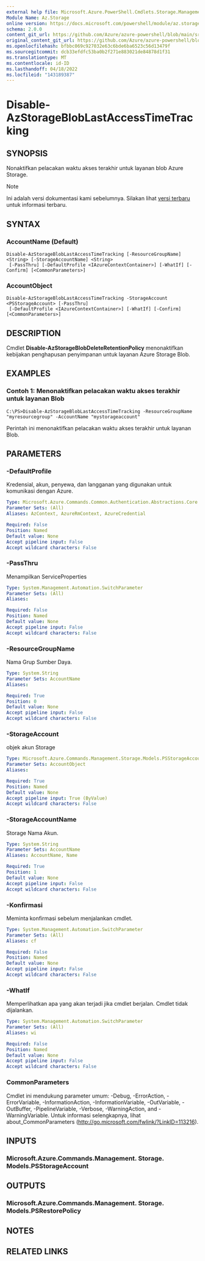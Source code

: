 ```yaml
---
external help file: Microsoft.Azure.PowerShell.Cmdlets.Storage.Management.dll-Help.xml
Module Name: Az.Storage
online version: https://docs.microsoft.com/powershell/module/az.storage/disable-azstoragebloblastaccesstimetracking
schema: 2.0.0
content_git_url: https://github.com/Azure/azure-powershell/blob/main/src/Storage/Storage.Management/help/Disable-AzStorageBlobLastAccessTimeTracking.md
original_content_git_url: https://github.com/Azure/azure-powershell/blob/main/src/Storage/Storage.Management/help/Disable-AzStorageBlobLastAccessTimeTracking.md
ms.openlocfilehash: bfbbc069c927032e63c6bde6ba6523c56d13479f
ms.sourcegitcommit: dcb33efdfc53ba0b2f271e883021de84878d1f31
ms.translationtype: MT
ms.contentlocale: id-ID
ms.lasthandoff: 04/18/2022
ms.locfileid: "143189387"
---
```

# Disable-AzStorageBlobLastAccessTimeTracking

## SYNOPSIS
Nonaktifkan pelacakan waktu akses terakhir untuk layanan blob Azure Storage.

> [!NOTE]
>Ini adalah versi dokumentasi kami sebelumnya. Silakan lihat [versi terbaru](/powershell/module/az.storage/disable-azstoragebloblastaccesstimetracking) untuk informasi terbaru.

## SYNTAX

### AccountName (Default)
```
Disable-AzStorageBlobLastAccessTimeTracking [-ResourceGroupName] <String> [-StorageAccountName] <String>
 [-PassThru] [-DefaultProfile <IAzureContextContainer>] [-WhatIf] [-Confirm] [<CommonParameters>]
```

### AccountObject
```
Disable-AzStorageBlobLastAccessTimeTracking -StorageAccount <PSStorageAccount> [-PassThru]
 [-DefaultProfile <IAzureContextContainer>] [-WhatIf] [-Confirm] [<CommonParameters>]
```

## DESCRIPTION
Cmdlet **Disable-AzStorageBlobDeleteRetentionPolicy** menonaktifkan kebijakan penghapusan penyimpanan untuk layanan Azure Storage Blob.

## EXAMPLES

### Contoh 1: Menonaktifkan pelacakan waktu akses terakhir untuk layanan Blob
```
C:\PS>Disable-AzStorageBlobLastAccessTimeTracking -ResourceGroupName "myresourcegroup" -AccountName "mystorageaccount" 
```

Perintah ini menonaktifkan pelacakan waktu akses terakhir untuk layanan Blob.

## PARAMETERS

### -DefaultProfile
Kredensial, akun, penyewa, dan langganan yang digunakan untuk komunikasi dengan Azure.

```yaml
Type: Microsoft.Azure.Commands.Common.Authentication.Abstractions.Core.IAzureContextContainer
Parameter Sets: (All)
Aliases: AzContext, AzureRmContext, AzureCredential

Required: False
Position: Named
Default value: None
Accept pipeline input: False
Accept wildcard characters: False
```

### -PassThru
Menampilkan ServiceProperties

```yaml
Type: System.Management.Automation.SwitchParameter
Parameter Sets: (All)
Aliases:

Required: False
Position: Named
Default value: None
Accept pipeline input: False
Accept wildcard characters: False
```

### -ResourceGroupName
Nama Grup Sumber Daya.

```yaml
Type: System.String
Parameter Sets: AccountName
Aliases:

Required: True
Position: 0
Default value: None
Accept pipeline input: False
Accept wildcard characters: False
```

### -StorageAccount
objek akun Storage

```yaml
Type: Microsoft.Azure.Commands.Management.Storage.Models.PSStorageAccount
Parameter Sets: AccountObject
Aliases:

Required: True
Position: Named
Default value: None
Accept pipeline input: True (ByValue)
Accept wildcard characters: False
```

### -StorageAccountName
Storage Nama Akun.

```yaml
Type: System.String
Parameter Sets: AccountName
Aliases: AccountName, Name

Required: True
Position: 1
Default value: None
Accept pipeline input: False
Accept wildcard characters: False
```

### -Konfirmasi
Meminta konfirmasi sebelum menjalankan cmdlet.

```yaml
Type: System.Management.Automation.SwitchParameter
Parameter Sets: (All)
Aliases: cf

Required: False
Position: Named
Default value: None
Accept pipeline input: False
Accept wildcard characters: False
```

### -WhatIf
Memperlihatkan apa yang akan terjadi jika cmdlet berjalan.
Cmdlet tidak dijalankan.

```yaml
Type: System.Management.Automation.SwitchParameter
Parameter Sets: (All)
Aliases: wi

Required: False
Position: Named
Default value: None
Accept pipeline input: False
Accept wildcard characters: False
```

### CommonParameters
Cmdlet ini mendukung parameter umum: -Debug, -ErrorAction, -ErrorVariable, -InformationAction, -InformationVariable, -OutVariable, -OutBuffer, -PipelineVariable, -Verbose, -WarningAction, and -WarningVariable. Untuk informasi selengkapnya, lihat about_CommonParameters (http://go.microsoft.com/fwlink/?LinkID=113216).

## INPUTS

### Microsoft.Azure.Commands.Management. Storage. Models.PSStorageAccount

## OUTPUTS

### Microsoft.Azure.Commands.Management. Storage. Models.PSRestorePolicy

## NOTES

## RELATED LINKS

